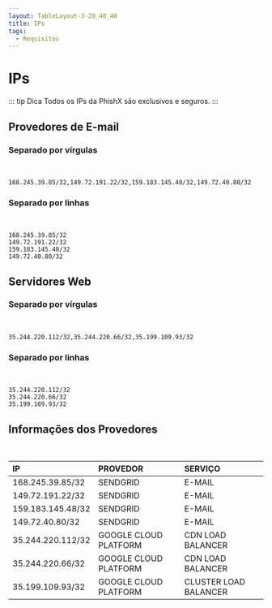 ```yaml
---
layout: TableLayout-3-20_40_40
title: IPs
tags:
  - Requisitos
---
```

# IPs

::: tip Dica
Todos os IPs da PhishX são exclusivos e seguros.
:::

## Provedores de E-mail

### Separado por vírgulas
<br>

```
168.245.39.85/32,149.72.191.22/32,159.183.145.48/32,149.72.40.80/32
```

### Separado por linhas
<br>

```
168.245.39.85/32
149.72.191.22/32
159.183.145.48/32
149.72.40.80/32
```

## Servidores Web

### Separado por vírgulas
<br>

```
35.244.220.112/32,35.244.220.66/32,35.199.109.93/32
```

### Separado por linhas
<br>

```
35.244.220.112/32
35.244.220.66/32
35.199.109.93/32
```

## Informações dos Provedores
<br>

| IP | PROVEDOR | SERVIÇO |
| :--- | :--- | :--- |
| 168.245.39.85/32 | SENDGRID | E-MAIL |
| 149.72.191.22/32 | SENDGRID | E-MAIL |
| 159.183.145.48/32 | SENDGRID | E-MAIL |
| 149.72.40.80/32 | SENDGRID | E-MAIL |
| 35.244.220.112/32 | GOOGLE CLOUD PLATFORM | CDN LOAD BALANCER |
| 35.244.220.66/32 | GOOGLE CLOUD PLATFORM | CDN LOAD BALANCER |
| 35.199.109.93/32 | GOOGLE CLOUD PLATFORM | CLUSTER LOAD BALANCER |
